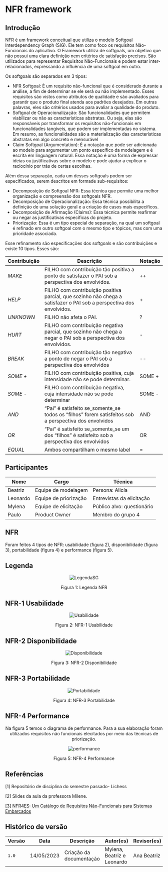 # NFR framework

## Introdução
NFR é um framework conceitual que utiliza o modelo Softgoal Interdependency Graph (SIG). Ele tem como foco os requisitos Não-Funcionais do aplicativo. 
O Framework utiliza de softgoals, um objetivo que não possui uma clara definição nem critérios de satisfação precisos. São utilizados para representar Requisitos 
Não-Funcionais e podem estar inter-relacionados, expressando a influência de uma softgoal em outro.

Os softgoals são separados em 3 tipos:
- NFR Softgoal: É um requisito não-funcional que é considerado durante a análise, a fim de determinar se ele será ou não implementado. 
Esses requisitos são vistos como atributos de qualidade e são avaliados para garantir que o produto final atenda aos padrões desejados. Em outras palavras, eles são critérios usados para avaliar a qualidade do produto.
- Softgoal de Operacionalização: São funcionalidades que permitem viabilizar ou não as características abstratas. Ou seja, elas são responsáveis por transformar os requisitos não-funcionais em funcionalidades tangíveis, que podem ser implementadas no sistema. 
Em resumo, as funcionalidades são a materialização das características abstratas em algo concreto e mensurável
- Claim Softgoal (Argumentation): É a notação que pode ser adicionada ao modelo para argumentar um ponto específico da modelagem e é escrita em linguagem natural. 
Essa notação é uma forma de expressar ideias ou justificativas sobre o modelo e pode ajudar a explicar o raciocínio por trás de certas escolhas.

Além dessa separação, cada um desses softgoals podem ser especificados, serem descritos em formade sub-requisitos:
- Decomposição de Softgoal NFR: Essa técnica que permite uma melhor organização e compreensão dos softgoals NFR.
- Decomposição de Operacionalização: Essa técnica possibilita a definição de uma solução geral e a criação de casos mais especificos.
- Decomposição de Afirmação (Claims): Essa técnica permite reafirmar ou negar as justificativas específicas do projeto.
- Priorização: Essa é um tipo especial de separação, na qual um softgoal é refinado em outro softgoal com o mesmo tipo e tópicos, mas com uma prioridade associada.

Esse refinamento são especificações dos softgoals e são contribuições e existe 10 tipos. Esses são:

| Contribuição       | Descrição  | Notação    |  
| ------------------ | ---------- | ---------- |
| *MAKE*  | FILHO com contribuição tão positiva a ponto de satisfazer o PAI sob a perspectiva dos envolvidos. | ++     | 
| *HELP*  | FILHO com contribuição positiva parcial, que sozinho não chega a satisfazer o PAI sob a perspectiva dos envolvidos. | +     |  
| *UNKNOWN*  | FILHO não afeta o PAI. | ?    |
| *HURT*   | FILHO com contribuição negativa parcial, que sozinho não chega a negar o PAI sob a perspectiva dos envolvidos. | -| 
| *BREAK*    | FILHO com contribuição tão negativa a ponto de negar o PAI sob a perspectiva dos envolvidos| --| 
| *SOME +*   | FILHO com contribuição positiva, cuja intensidade não se pode determinar. | SOME + | 
| *SOME -*   | FILHO com contribuição negativa, cuja intensidade não se pode determinar | SOME - | 
| *AND*    | “Pai” é satisfeito se_somente_se todos os “filhos” forem satisfeitos sob a perspectiva dos envolvidos| AND|
| *OR* | “Pai” é satisfeito se_somente_se um dos “filhos” é satisfeito sob a perspectiva dos envolvidos |OR|    
| *EQUAL* | Ambos compartilham o mesmo label| =| 

## Participantes 

|Nome | Cargo | Técnica | 
|-----|-------|---------|
|Beatriz| Equipe de modelagem| Persona: Alicía|
|Leonardo | Equipe de priorização| Entrevistas da elicitação|
|Mylena | Equipe de elicitação| Público alvo: questionário|
| Paulo | Product Owner | Membro do grupo 4  |

## NFR
 Foram feitos 4 tipos de NFR: usabilidade (figura 2), disponibilidade (figura 3), portabilidade (figura 4) e performance (figura 5). 
## Legenda 
<div align="center">
  
![LegendaSG](https://raw.githubusercontent.com/Requisitos-de-Software/2023.1-Simplenote/47-nfr-framework/docs/img/NFR.png)
<figcaption>Figura 1: Legenda NFR </figcaption>
  
</div>

## NFR-1 Usabilidade

<div align="center">
 
![Usabilidade](https://raw.githubusercontent.com/Requisitos-de-Software/2023.1-Simplenote/486ab817d91d95e929da091d53c9b949203ffea2/docs/img/NFR_USABILIDADE.png)
<figcaption>Figura 2: NFR-1 Usabilidade </figcaption>
 
</div>

## NFR-2 Disponibilidade

<div align="center">
 
![Disponibilidade](https://raw.githubusercontent.com/Requisitos-de-Software/2023.1-Simplenote/47-nfr-framework/docs/img/NFRdisponibilidade.png)
<figcaption>Figura 3: NFR-2 Disponibilidade </figcaption>
 
</div>

## NFR-3 Portabilidade

<div align="center">
 
![Portabilidade](https://raw.githubusercontent.com/Requisitos-de-Software/2023.1-Simplenote/47-nfr-framework/docs/img/PortabilidadeNFR.png)
<figcaption>Figura 4: NFR-3 Portabilidade </figcaption>
 
</div>

## NFR-4 Performance
<div align="center">  
Na figura 5 temos o diagrama de performance. Para a sua elaboração foram utilizados requisitos não funcionais elecitados por meio das técnicas de priorização.
  
  ![performance](https://github.com/Requisitos-de-Software/2023.1-Simplenote/assets/86479209/dd2c1445-439b-4ccc-90ed-c54d06fd0ce9)
<figcaption>Figura 5: NFR-4 Performance </figcaption>
  </div>

## Referências

[1] Repositório de disciplina do semestre passado- Lichess

[2] Slides da aula da professora Milene.

[3] [NFR4ES: Um Catálogo de Requisitos Não-Funcionais para Sistemas Embarcados](https://aprender3.unb.br/pluginfile.php/2523130/mod_resource/content/2/DISSERTA%C3%87%C3%83O%20Reinaldo%20Ant%C3%B4nio%20da%20Silva.pdf)

## Histórico de versão

| Versão | Data | Descrição| Autor(es) | Revisor(es)
|--|--|--|--|--|
|`1.0` | 14/05/2023 | Criação da documentação| Mylena, Beatriz e Leonardo |Ana Beatriz|
